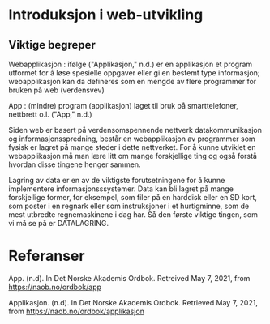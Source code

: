 # Introduksjon i web-utvikling
## Viktige begreper
Webapplikasjon
: ifølge ("Applikasjon," n.d.) er en applikasjon et program utformet for å løse spesielle oppgaver eller gi en bestemt type informasjon; webapplikasjon kan da defineres som en mengde av flere programmer for bruken på web (verdensvev)

App
: (mindre) program (applikasjon) laget til bruk på smarttelefoner, nettbrett o.l. ("App," n.d.)

Siden web er basert på verdensomspennende nettverk datakommunikasjon og informasjonsspredning, består en webapplikasjon av programmer som fysisk er lagret på mange steder i dette nettverket. For å kunne utviklet en webapplikasjon må man lære litt om mange forskjellige ting og også forstå hvordan disse tingene henger sammen. 

Lagring av data er en av de viktigste forutsetningene for å kunne implementere informasjonsssystemer. Data kan bli lagret på mange forskjellige former, for eksempel, som filer på en harddisk eller en SD kort, som poster i en regnark eller som instruksjoner i et hurtigminne, som de mest utbredte regnemaskinene i dag har. Så den første viktige tingen, som vi må se på er DATALAGRING. 

 

# Referanser

App. (n.d). In Det Norske Akademis Ordbok. Retreived May 7, 2021, from https://naob.no/ordbok/app

Applikasjon. (n.d). In Det Norske Akademis Ordbok. Retrieved May 7, 2021, from https://naob.no/ordbok/applikasjon 
